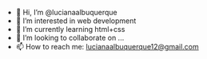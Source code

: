- 👋 Hi, I’m @lucianaalbuquerque
- 👀 I’m interested in web development
- 🌱 I’m currently learning html+css
- 💞️ I’m looking to collaborate on ...
- 📫 How to reach me: lucianaalbuquerque12@gmail.com

<!---
lucianaalbuquerque/lucianaalbuquerque is a ✨ special ✨ repository because its `README.md` (this file) appears on your GitHub profile.
You can click the Preview link to take a look at your changes.
--->
